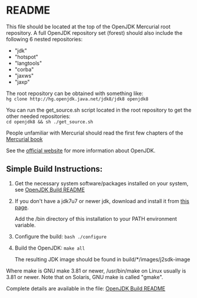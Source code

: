 # README

This file should be located at the top of the OpenJDK Mercurial root
repository. A full OpenJDK repository set (forest) should also include
the following 6 nested repositories:
+ "jdk"
+ "hotspot"
+ "langtools"
+ "corba"
+ "jaxws"
+ "jaxp"

The root repository can be obtained with something like:\
 `hg clone http://hg.openjdk.java.net/jdk8/jdk8 openjdk8`
  
You can run the get_source.sh script located in the root repository to get
the other needed repositories:\
`cd openjdk8 && sh ./get_source.sh`

People unfamiliar with Mercurial should read the first few chapters of the
[Mercurial book](http://hgbook.red-bean.com/read/)

See the [official website](http://openjdk.java.net/) for more information about OpenJDK.

## Simple Build Instructions:
  
1. Get the necessary system software/packages installed on your system, see
     [OpenJDK Build README](http://hg.openjdk.java.net/jdk8/jdk8/raw-file/tip/README-builds.html)

2. If you don't have a jdk7u7 or newer jdk, download and install it from
     [this page](http://java.sun.com/javase/downloads/index.jsp).

     Add the /bin directory of this installation to your PATH environment
     variable.

3. Configure the build: `bash ./configure`
  
4. Build the OpenJDK: `make all`
   
    The resulting JDK image should be found in build/*/images/j2sdk-image

Where make is GNU make 3.81 or newer, /usr/bin/make on Linux usually
is 3.81 or newer. Note that on Solaris, GNU make is called "gmake".

Complete details are available in the file:
[OpenJDK Build README](http://hg.openjdk.java.net/jdk8/jdk8/raw-file/tip/README-builds.html)
